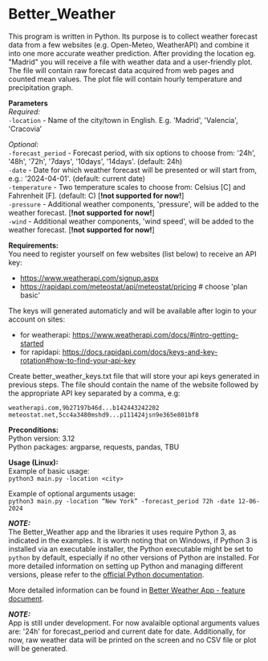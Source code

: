# Better_Weather

This program is written in Python. Its purpose is to collect weather forecast data from a few websites (e.g. Open-Meteo, WeatherAPI) and combine it into one more accurate weather prediction. After providing the location eg. "Madrid" you will receive a file with weather data and a user-friendly plot. The file will contain raw forecast data acquired from web pages and counted mean values. The plot file will contain hourly temperature and precipitation graph.

**Parameters**  
*Required:*  
`-location` - Name of the city/town in English. E.g. 'Madrid', 'Valencia', 'Cracovia’

*Optional:*  
`-forecast_period` - Forecast period, with six options to choose from: '24h', '48h', '72h', '7days', '10days', '14days'. (default: 24h)  
`-date` - Date for which weather forecast will be presented or will start from, e.g.: '2024-04-01'. (default: current date)  
`-temperature` - Two temperature scales to choose from: Celsius [C] and Fahrenheit [F]. (default: C) [**!not supported for now!**]  
`-pressure` - Additional weather components, 'pressure', will be added to the weather forecast. [**!not supported for now!**]  
`-wind` - Additional weather components, 'wind speed', will be added to the weather forecast. [**!not supported for now!**]


**Requirements:**  
You need to register yourself on few websites (list below) to receive an API key:
- https://www.weatherapi.com/signup.aspx
- https://rapidapi.com/meteostat/api/meteostat/pricing # choose 'plan basic'

The keys will generated automaticly and will be available after login to your account on sites:
- for weatherapi: https://www.weatherapi.com/docs/#intro-getting-started
- for rapidapi: https://docs.rapidapi.com/docs/keys-and-key-rotation#how-to-find-your-api-key

Create better_weather_keys.txt file that will store your api keys generated in previous steps.
The file should contain the name of the website followed by the appropriate API key separated by a comma, e.g:  
```
weatherapi.com,9b27197b46d...b142443242202  
meteostat.net,5cc4a3480mshd9...p111424jsn9e365e801bf8
```

**Preconditions:**  
Python version: 3.12  
Python packages: argparse, requests, pandas, TBU

**Usage (Linux):**  
Example of basic usage:  
`python3 main.py -location <city>`

Example of optional arguments usage:  
`python3 main.py -location “New York” -forecast_period 72h -date 12-06-2024`

 **_NOTE:_**  
The Better_Weather app and the libraries it uses require Python 3, as indicated in the examples. It is worth noting that on Windows, if Python 3 is installed via an executable installer, the Python executable might be set to `python` by default, especially if no other versions of Python are installed. For more detailed information on setting up Python and managing different versions, please refer to the [official Python documentation](https://docs.python.org/3/using/index.html).

More detailed information can be found in [Better Weather App - feature document](https://docs.google.com/document/d/1BwLEyIXszuNKcbiCdtWt22Z8ZKOX6ePOV2JH_O4gA0I/edit?usp=sharing).

**_NOTE:_**  
App is still under development. For now avalaible optional arguments values are: '24h' for forecast_period and current date for date.
Additionally, for now, raw weather data will be printed on the screen and no CSV file or plot will be generated.

